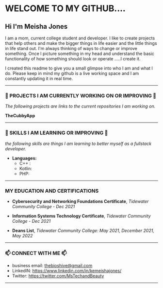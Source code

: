 # **WELCOME TO MY GITHUB....**
## **Hi I'm Meisha Jones**

I am a mom, current college student and developer. I like to create projects that help others and make the bigger things in life easier and the little things in life stand out. I'm always thinking of ways to change or improve something. Once I picture something in my head and understand the basic functionality of how something should look or operate .....I create it. 

I created this readme to give you a small glimpse into who I am and what I do. Please keep in mind my github is a live working space and I am constantly updating it in real time. 

______________________________________________________
### **🔭  PROJECTS I AM CURRENTLY WORKING ON OR IMPROVING 🔭**
*The following projects are links to the current repositories I am working on.*

**TheCubbyApp**
<!-- - TheBiosHiveApp -->
____________________________________________________

### **🌱 SKILLS I AM LEARNING OR IMPROVING 🌱**
*the following skills are things I am learning to better myself as a fullstack developer.*

- **Languages:**
  - C++ : 
  - Kotlin:
  - PHP:
______________________________________________________

<!-- ### **👯 PROJECTS IM LOOKING TO COLLABORATE ON 👯**

_______________________________________________________ -->

<!-- ## **🤔 THINGS IM LOOKIMG FOR HELP WITH 🤔** 

_________________________________________________________ -->
### **MY EDUCATION AND CERTIFICATIONS**

  - **Cybersecurity and Networking Foundations Certificate**, 
*Tidewater Community College - Dec 2021*

  - **Information Systems Technology Certificate**, 
*Tidewater Community College - Dec 2021*

  - **Deans List**, *Tidewater Community College: May 2021, December 2021, May 2022*

________________________________________________________

### **📫 CONNECT WITH ME 📫**

- business email: thebioshive@gmail.com
- LinkedIN: https://www.linkedin.com/in/kemeishajones/
- Twitter: https://twitter.com/MsTechandBeauty

 <!-- - Instagram: https://www.instagram.com/thebioshive/ -->
__________________________________________________________









